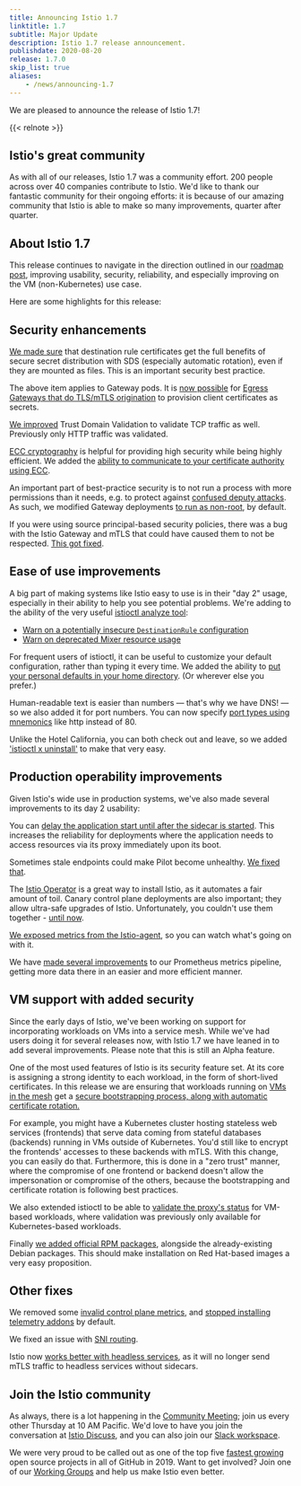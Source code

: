 ```yaml
---
title: Announcing Istio 1.7
linktitle: 1.7
subtitle: Major Update
description: Istio 1.7 release announcement.
publishdate: 2020-08-20
release: 1.7.0
skip_list: true
aliases:
    - /news/announcing-1.7
---
```


We are pleased to announce the release of Istio 1.7!

{{< relnote >}}

## Istio's great community

As with all of our releases, Istio 1.7 was a community effort. 200 people
across over 40 companies contribute to Istio. We'd like to thank our fantastic
community for their ongoing efforts: it is because of our amazing community
that Istio is able to make so many improvements, quarter after quarter.

## About Istio 1.7

This release continues to navigate in the direction outlined in our [roadmap
post](/blog/2020/tradewinds-2020/), improving usability, security, reliability, and especially improving on
the VM (non-Kubernetes) use case.

Here are some highlights for this release:

## Security enhancements

[We made sure](https://github.com/istio/istio/issues/21833) that destination
rule certificates get the full benefits of secure secret distribution
with SDS (especially automatic rotation), even if they are mounted as files.
This is an important security best practice.

The above item applies to Gateway pods. It is [now possible](https://github.com/istio/istio/issues/14039) for
[Egress Gateways that do TLS/mTLS origination](/docs/tasks/traffic-management/egress/egress-gateway-tls-origination-sds/) 
to provision client certificates as secrets.

[We improved](https://github.com/istio/istio/issues/26224) Trust Domain Validation to validate TCP traffic as well. 
Previously only HTTP traffic was validated.

[ECC cryptography](https://en.wikipedia.org/wiki/Elliptic-curve_cryptography)
is helpful for providing high security while being highly efficient. We added
the [ability to communicate to your certificate authority using ECC](https://github.com/istio/istio/pull/23226).

An important part of best-practice security is to not run a process with more
permissions than it needs, e.g. to protect against [confused deputy attacks](https://en.wikipedia.org/wiki/Confused_deputy_problem).
As such, we modified Gateway deployments [to run as non-root](https://github.com/istio/istio/pull/23379),
by default.

If you were using source principal-based security policies, there was a bug
with the Istio Gateway and mTLS that could have caused them to not be
respected. [This got fixed]({{<github_blob>}}/releasenotes/notes/25818.yaml).

## Ease of use improvements

A big part of making systems like Istio easy to use is in their "day 2" usage,
especially in their ability to help you see potential problems. We're adding to
the ability of the very useful [istioctl analyze tool](/docs/ops/diagnostic-tools/istioctl-analyze/):

- [Warn on a potentially insecure `DestinationRule` configuration]({{<github_blob>}}/releasenotes/notes/dr-analyzer.yaml)
- [Warn on deprecated Mixer resource usage]({{<github_blob>}}/releasenotes/notes/24471.yaml)

For frequent users of istioctl, it can be useful to customize your default
configuration, rather than typing it every time. We added the ability to [put
your personal defaults in your home directory]({{<github_blob>}}/releasenotes/notes/25280.yaml). (Or wherever else you prefer.)

Human-readable text is easier than numbers — that's why we have DNS! — so we
also added it for port numbers. You can now specify [port types using mnemonics](https://github.com/istio/istio/issues/23052)
like http instead of 80.

Unlike the Hotel California, you can both check out and leave, so we added
['istioctl x uninstall']({{<github_blob>}}/releasenotes/notes/istioctl-uninstall.yaml) to make that very easy.

## Production operability improvements

Given Istio's wide use in production systems, we've also made several
improvements to its day 2 usability:

You can [delay the application start until after the sidecar is started](https://medium.com/@marko.luksa/delaying-application-start-until-sidecar-is-ready-2ec2d21a7b74). This
increases the reliability for deployments where the application needs to access
resources via its proxy immediately upon its boot.

Sometimes stale endpoints could make Pilot become unhealthy. [We fixed that](https://github.com/istio/istio/issues/25112).

The [Istio Operator](/docs/setup/install/operator/)
is a great way to install Istio, as it automates a fair amount of toil. Canary
control plane deployments are also important; they allow ultra-safe upgrades of
Istio. Unfortunately, you couldn't use them together - [until now](/docs/setup/upgrade/#canary-upgrades).

[We exposed metrics from the Istio-agent](https://github.com/istio/istio/issues/22825),
so you can watch what's going on with it.

We have [made several improvements](https://github.com/istio/istio/issues/21366)
to our Prometheus metrics pipeline, getting more data there in an easier and
more efficient manner.

## VM support with added security

Since the early days of Istio, we've been working on support for incorporating
workloads on VMs into a service mesh. While we've had users doing it for
several releases now, with Istio 1.7 we have leaned in to add several
improvements. Please note that this is still an Alpha feature.

One of the most used features of Istio is its security feature set. At its core
is assigning a strong identity to each workload, in the form of short-lived
certificates. In this release we are ensuring that workloads running on [VMs in
the mesh](/docs/setup/install/virtual-machine/) get a [secure bootstrapping
process, along with automatic certificate rotation.](https://github.com/istio/istio/issues/24554)

For example, you might have a Kubernetes cluster hosting stateless web services
(frontends) that serve data coming from stateful databases (backends) running
in VMs outside of Kubernetes. You'd still like to encrypt the frontends'
accesses to these backends with mTLS. With this change, you can easily do that.
Furthermore, this is done in a "zero trust" manner, where the compromise of one
frontend or backend doesn't allow the impersonation or compromise of the others,
because the bootstrapping and certificate rotation is following best practices.

We also extended istioctl to be able to [validate the proxy's status]({{<github_blob>}}/releasenotes/notes/psfile.yaml) for
VM-based workloads, where validation was previously only available for
Kubernetes-based workloads.

Finally [we added official RPM packages](https://github.com/istio/istio/issues/9117),
alongside the already-existing Debian packages. This should make installation
on Red Hat-based images a very easy proposition.

## Other fixes

We removed some [invalid control plane metrics](https://github.com/istio/istio/issues/25154),
and [stopped installing telemetry addons](/blog/2020/addon-rework/)
by default.

We fixed an issue with [SNI routing](https://github.com/istio/istio/pull/25691).

Istio now [works better with headless services](https://github.com/istio/istio/pull/24319),
as it will no longer send mTLS traffic to headless services without sidecars.

## Join the Istio community

As always, there is a lot happening in the
[Community Meeting](https://github.com/istio/community#community-meeting);
join us every other Thursday at 10 AM Pacific. We'd love to have you join the
conversation at [Istio Discuss](https://discuss.istio.io), and you can also join
our [Slack workspace](https://slack.istio.io).

We were very proud to be called out as one of the top five
[fastest growing](https://octoverse.github.com/#top-and-trending-projects)
open source projects in all of GitHub in 2019. Want to get involved? Join one of our
[Working Groups](https://github.com/istio/community/blob/master/WORKING-GROUPS.md)
and help us make Istio even better.
